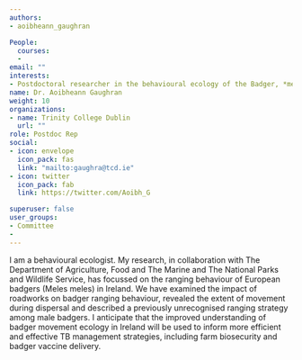```yaml
---
authors:
- aoibheann_gaughran

People: 
  courses:
  - 
email: ""
interests:  
- Postdoctoral researcher in the behavioural ecology of the Badger, *meles meles*
name: Dr. Aoibheann Gaughran
weight: 10
organizations:
- name: Trinity College Dublin
  url: ""
role: Postdoc Rep
social:
- icon: envelope
  icon_pack: fas
  link: "mailto:gaughra@tcd.ie"
- icon: twitter
  icon_pack: fab
  link: https://twitter.com/Aoibh_G

superuser: false
user_groups:
- Committee
- 
---
```

I am a behavioural ecologist. My research, in collaboration with The Department of Agriculture, Food and The Marine and The National Parks and Wildlife Service, has focussed on the ranging behaviour of European badgers (Meles meles) in Ireland. We have examined the impact of roadworks on badger ranging behaviour, revealed the extent of movement during dispersal and described a previously unrecognised ranging strategy among male badgers. I anticipate that the improved understanding of badger movement ecology in Ireland will be used to inform more efficient and effective TB management strategies, including farm biosecurity and badger vaccine delivery.

